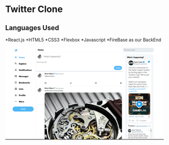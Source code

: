 # Twitter Clone
## Languages Used
*React.js
*HTML5
*CSS3
*Flexbox
*Javascript
*FireBase as our BackEnd

![HomePage](imagePreview/twitter-clone.png)
